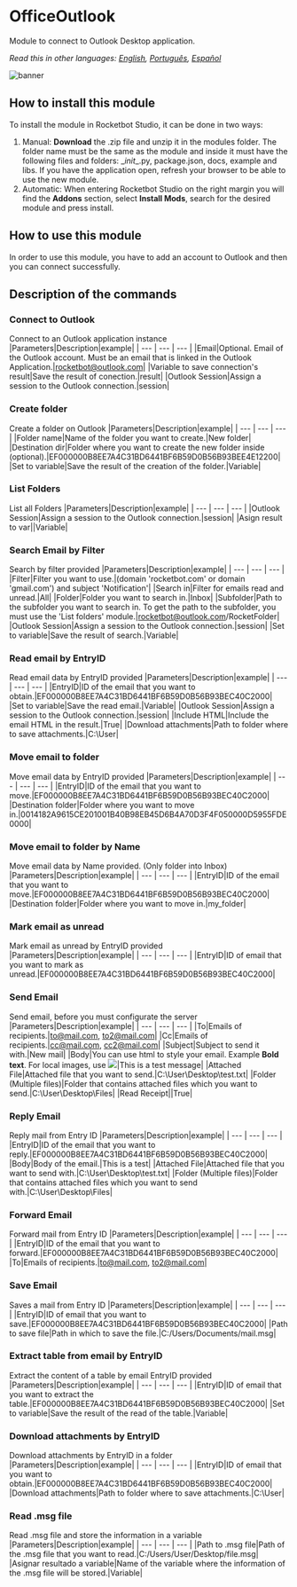 



# OfficeOutlook
  
Module to connect to Outlook Desktop application.  

*Read this in other languages: [English](Manual_OfficeOutlook.md), [Português](Manual_OfficeOutlook.pr.md), [Español](Manual_OfficeOutlook.es.md)*
  
![banner](imgs/Banner_OfficeOutlook.png)
## How to install this module
  
To install the module in Rocketbot Studio, it can be done in two ways:
1. Manual: __Download__ the .zip file and unzip it in the modules folder. The folder name must be the same as the module and inside it must have the following files and folders: \__init__.py, package.json, docs, example and libs. If you have the application open, refresh your browser to be able to use the new module.
2. Automatic: When entering Rocketbot Studio on the right margin you will find the **Addons** section, select **Install Mods**, search for the desired module and press install.  

## How to use this module
In order to use this module, you have to add an account to Outlook and then you can connect successfully.


## Description of the commands

### Connect to Outlook
  
Connect to an Outlook application instance
|Parameters|Description|example|
| --- | --- | --- |
|Email|Optional. Email of the Outlook account. Must be an email that is linked in the Outlook Application.|rocketbot@outlook.com|
|Variable to save connection's result|Save the result of conection.|result|
|Outlook Session|Assign a session to the Outlook connection.|session|

### Create folder
  
Create a folder on Outlook
|Parameters|Description|example|
| --- | --- | --- |
|Folder name|Name of the folder you want to create.|New folder|
|Destination dir|Folder where you want to create the new folder inside (optional).|EF000000B8EE7A4C31BD6441BF6B59D0B56B93BEE4E12200|
|Set to variable|Save the result of the creation of the folder.|Variable|

### List Folders
  
List all Folders
|Parameters|Description|example|
| --- | --- | --- |
|Outlook Session|Assign a session to the Outlook connection.|session|
|Asign result to var||Variable|

### Search Email by Filter
  
Search by filter provided
|Parameters|Description|example|
| --- | --- | --- |
|Filter|Filter you want to use.|(domain 'rocketbot.com' or domain 'gmail.com') and subject 'Notification'|
|Search in|Filter for emails read and unread.|All|
|Folder|Folder you want to search in.|Inbox|
|Subfolder|Path to the subfolder you want to search in. To get the path to the subfolder, you must use the 'List folders' module.|rocketbot@outlook.com/RocketFolder|
|Outlook Session|Assign a session to the Outlook connection.|session|
|Set to variable|Save the result of search.|Variable|

### Read email by EntryID
  
Read email data by EntryID provided
|Parameters|Description|example|
| --- | --- | --- |
|EntryID|ID of the email that you want to obtain.|EF000000B8EE7A4C31BD6441BF6B59D0B56B93BEC40C2000|
|Set to variable|Save the read email.|Variable|
|Outlook Session|Assign a session to the Outlook connection.|session|
|Include HTML|Include the email HTML in the result.|True|
|Download attachments|Path to folder where to save attachments.|C:\User\|

### Move email to folder
  
Move email data by EntryID provided
|Parameters|Description|example|
| --- | --- | --- |
|EntryID|ID of the email that you want to move.|EF000000B8EE7A4C31BD6441BF6B59D0B56B93BEC40C2000|
|Destination folder|Folder where you want to move in.|0014182A9615CE201001B40B98EB45D6B4A70D3F4F050000D5955FDE0000|

### Move email to folder by Name
  
Move email data by Name provided. (Only folder into Inbox)
|Parameters|Description|example|
| --- | --- | --- |
|EntryID|ID of the email that you want to move.|EF000000B8EE7A4C31BD6441BF6B59D0B56B93BEC40C2000|
|Destination folder|Folder where you want to move in.|my_folder|

### Mark email as unread
  
Mark email as unread by EntryID provided
|Parameters|Description|example|
| --- | --- | --- |
|EntryID|ID of email that you want to mark as unread.|EF000000B8EE7A4C31BD6441BF6B59D0B56B93BEC40C2000|

### Send Email
  
Send email, before you must configurate the server
|Parameters|Description|example|
| --- | --- | --- |
|To|Emails of recipients.|to@mail.com, to2@mail.com|
|Cc|Emails of recipients.|cc@mail.com, cc2@mail.com|
|Subject|Subject to send it with.|New mail|
|Body|You can use html to style your email. Example <b>Bold text</b>. For local images, use <img src='png image path'>|This is a test message|
|Attached File|Attached file that you want to send.|C:\User\Desktop\test.txt|
|Folder (Multiple files)|Folder that contains attached files which you want to send.|C:\User\Desktop\Files|
|Read Receipt||True|

### Reply Email
  
Reply mail from Entry ID
|Parameters|Description|example|
| --- | --- | --- |
|EntryID|ID of the email that you want to reply.|EF000000B8EE7A4C31BD6441BF6B59D0B56B93BEC40C2000|
|Body|Body of the email.|This is a test|
|Attached File|Attached file that you want to send with.|C:\User\Desktop\test.txt|
|Folder (Multiple files)|Folder that contains attached files which you want to send with.|C:\User\Desktop\Files|

### Forward Email
  
Forward mail from Entry ID
|Parameters|Description|example|
| --- | --- | --- |
|EntryID|ID of the email that you want to forward.|EF000000B8EE7A4C31BD6441BF6B59D0B56B93BEC40C2000|
|To|Emails of recipients.|to@mail.com, to2@mail.com|

### Save Email
  
Saves a mail from Entry ID
|Parameters|Description|example|
| --- | --- | --- |
|EntryID|ID of email that you want to save.|EF000000B8EE7A4C31BD6441BF6B59D0B56B93BEC40C2000|
|Path to save file|Path in which to save the file.|C:/Users/Documents/mail.msg|

### Extract table from email by EntryID
  
Extract the content of a table by email EntryID provided
|Parameters|Description|example|
| --- | --- | --- |
|EntryID|ID of email that you want to extract the table.|EF000000B8EE7A4C31BD6441BF6B59D0B56B93BEC40C2000|
|Set to variable|Save the result of the read of the table.|Variable|

### Download attachments by EntryID
  
Download attachments by EntryID in a folder
|Parameters|Description|example|
| --- | --- | --- |
|EntryID|ID of email that you want to obtain.|EF000000B8EE7A4C31BD6441BF6B59D0B56B93BEC40C2000|
|Download attachments|Path to folder where to save attachments.|C:\User\|

### Read .msg file
  
Read .msg file and store the information in a variable
|Parameters|Description|example|
| --- | --- | --- |
|Path to .msg file|Path of the .msg file that you want to read.|C:/Users/User/Desktop/file.msg|
|Asignar resultado a variable|Name of the variable where the information of the .msg file will be stored.|Variable|

